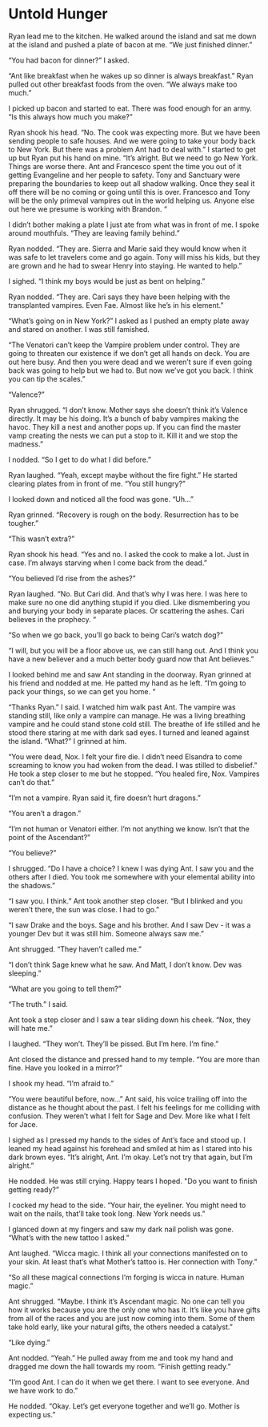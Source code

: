 # Untold Hunger

Ryan lead me to the kitchen. He walked around the island and sat me down at the island and pushed a plate of bacon at me. “We just finished dinner.”

“You had bacon for dinner?” I asked.

“Ant like breakfast when he wakes up so dinner is always breakfast.” Ryan pulled out other breakfast foods from the oven. “We always make too much.”

I picked up bacon and started to eat. There was food enough for an army. “Is this always how much you make?”

Ryan shook his head. “No. The cook was expecting more. But we have been sending people to safe houses. And we were going to take your body back to New York. But there was a problem Ant had to deal with.” I started to get up but Ryan put his hand on mine. “It’s alright. But we need to go New York. Things are worse there. Ant and Francesco spent the time you out of it getting Evangeline and her people to safety. Tony and Sanctuary were preparing the boundaries to keep out all shadow walking. Once they seal it off there will be no coming or going until this is over. Francesco and Tony will be the only primeval vampires out in the world helping us. Anyone else out here we presume is working with Brandon. “

I didn’t bother making a plate I just ate from what was in front of me. I spoke around mouthfuls. “They are leaving family behind.”

Ryan nodded. “They are. Sierra and Marie said they would know when it was safe to let travelers come and go again. Tony will miss his kids, but they are grown and he had to swear Henry into staying. He wanted to help.”

I sighed. “I think my boys would be just as bent on helping.”

Ryan nodded. “They are. Cari says they have been helping with the transplanted vampires. Even Fae. Almost like he’s in his element.”

“What’s going on in New York?” I asked as I pushed an empty plate away and stared on another. I was still famished.

“The Venatori can’t keep the Vampire problem under control. They are going to threaten our existence if we don’t get all hands on deck. You are out here busy. And then you were dead and we weren’t sure if even going back was going to help but we had to. But now we’ve got you back. I think you can tip the scales.”

“Valence?”

Ryan shrugged. “I don’t know. Mother says she doesn’t think it’s Valence directly. It may be his doing. It’s a bunch of baby vampires making the havoc. They kill a nest and another pops up. If you can find the master vamp creating the nests we can put a stop to it. Kill it and we stop the madness.”

I nodded. “So I get to do what I did before.”

Ryan laughed. “Yeah, except maybe without the fire fight.” He started clearing plates from in front of me. “You still hungry?”

I looked down and noticed all the food was gone. “Uh…”

Ryan grinned. “Recovery is rough on the body. Resurrection has to be tougher.”

“This wasn’t extra?”

Ryan shook his head. “Yes and no. I asked the cook to make a lot. Just in case. I’m always starving when I come back from the dead.”

“You believed I’d rise from the ashes?”

Ryan laughed. “No. But Cari did. And that’s why I was here. I was here to make sure no one did anything stupid if you died. Like dismembering you and burying your body in separate places. Or scattering the ashes. Cari believes in the prophecy. “

“So when we go back, you’ll go back to being Cari’s watch dog?"

“I will, but you will be a floor above us, we can still hang out. And I think you have a new believer and a much better body guard now that Ant believes.”

I looked behind me and saw Ant standing in the doorway. Ryan grinned at his friend and nodded at me. He patted my hand as he left. “I’m going to pack your things, so we can get you home. “

“Thanks Ryan.” I said. I watched him walk past Ant. The vampire was standing still, like only a vampire can manage. He was a living breathing vampire and he could stand stone cold still. The breathe of life stilled and he stood there staring at me with dark sad eyes. I turned and leaned against the island. “What?” I grinned at him.

“You were dead, Nox. I felt your fire die. I didn’t need Elsandra to come screaming to know you had woken from the dead. I was stilled to disbelief.” He took a step closer to me but he stopped. “You healed fire, Nox. Vampires can’t do that.”

“I’m not a vampire. Ryan said it, fire doesn’t hurt dragons.”

“You aren’t a dragon.”

“I’m not human or Venatori either. I’m not anything we know. Isn’t that the point of the Ascendant?”

“You believe?”

I shrugged. “Do I have a choice? I knew I was dying Ant. I saw you and the others after I died. You took me somewhere with your elemental ability into the shadows.”

“I saw you. I think.” Ant took another step closer. “But I blinked and you weren’t there, the sun was close. I had to go.”

“I saw Drake and the boys. Sage and his brother. And I saw Dev - it was a younger Dev but it was still him. Someone always saw me.”

Ant shrugged. “They haven’t called me.”

“I don’t think Sage knew what he saw. And Matt, I don’t know. Dev was sleeping.”

“What are you going to tell them?”

“The truth.” I said.

Ant took a step closer and I saw a tear sliding down his cheek. “Nox, they will hate me.”

I laughed. “They won’t. They’ll be pissed. But I’m here. I’m fine.”

Ant closed the distance and pressed hand to my temple. “You are more than fine. Have you looked in a mirror?”

I shook my head. “I’m afraid to.”

“You were beautiful before, now…” Ant said, his voice trailing off into the distance as he thought about the past. I felt his feelings for me colliding with confusion. They weren’t what I felt for Sage and Dev. More like what I felt for Jace. 

I sighed as I pressed my hands to the sides of Ant’s face and stood up. I leaned my head against his forehead and smiled at him as I stared into his dark brown eyes. “It’s alright, Ant. I’m okay. Let’s not try that again, but I’m alright.”

He nodded. He was still crying. Happy tears I hoped. "Do you want to finish getting ready?”

I cocked my head to the side. “Your hair, the eyeliner. You might need to wait on the nails, that’ll take took long. New York needs us.”

I glanced down at my fingers and saw my dark nail polish was gone. “What’s with the new tattoo I asked.”

Ant laughed. “Wicca magic. I think all your connections manifested on to your skin. At least that’s what Mother’s tattoo is. Her connection with Tony.”

“So all these magical connections I’m forging is wicca in nature. Human magic.”

Ant shrugged. “Maybe. I think it’s Ascendant magic. No one can tell you how it works because you are the only one who has it. It’s like you have gifts from all of the races and you are just now coming into them. Some of them take hold early, like your natural gifts, the others needed a catalyst.”

“Like dying.”

Ant nodded. “Yeah.” He pulled away from me and took my hand and dragged me down the hall towards my room. “Finish getting ready.”

“I’m good Ant. I can do it when we get there. I want to see everyone. And we have work to do.”

He nodded. “Okay. Let’s get everyone together and we’ll go. Mother is expecting us.”